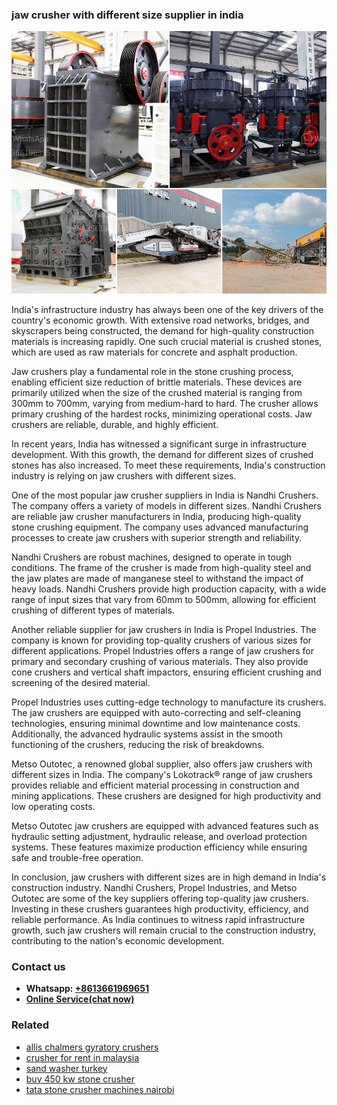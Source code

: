 <h3>jaw crusher with different size supplier in india</h3><img src='1708408271.jpg' alt=''><p>India's infrastructure industry has always been one of the key drivers of the country's economic growth. With extensive road networks, bridges, and skyscrapers being constructed, the demand for high-quality construction materials is increasing rapidly. One such crucial material is crushed stones, which are used as raw materials for concrete and asphalt production.</p><p>Jaw crushers play a fundamental role in the stone crushing process, enabling efficient size reduction of brittle materials. These devices are primarily utilized when the size of the crushed material is ranging from 300mm to 700mm, varying from medium-hard to hard. The crusher allows primary crushing of the hardest rocks, minimizing operational costs. Jaw crushers are reliable, durable, and highly efficient.</p><p>In recent years, India has witnessed a significant surge in infrastructure development. With this growth, the demand for different sizes of crushed stones has also increased. To meet these requirements, India's construction industry is relying on jaw crushers with different sizes.</p><p>One of the most popular jaw crusher suppliers in India is Nandhi Crushers. The company offers a variety of models in different sizes. Nandhi Crushers are reliable jaw crusher manufacturers in India, producing high-quality stone crushing equipment. The company uses advanced manufacturing processes to create jaw crushers with superior strength and reliability.</p><p>Nandhi Crushers are robust machines, designed to operate in tough conditions. The frame of the crusher is made from high-quality steel and the jaw plates are made of manganese steel to withstand the impact of heavy loads. Nandhi Crushers provide high production capacity, with a wide range of input sizes that vary from 60mm to 500mm, allowing for efficient crushing of different types of materials.</p><p>Another reliable supplier for jaw crushers in India is Propel Industries. The company is known for providing top-quality crushers of various sizes for different applications. Propel Industries offers a range of jaw crushers for primary and secondary crushing of various materials. They also provide cone crushers and vertical shaft impactors, ensuring efficient crushing and screening of the desired material.</p><p>Propel Industries uses cutting-edge technology to manufacture its crushers. The jaw crushers are equipped with auto-correcting and self-cleaning technologies, ensuring minimal downtime and low maintenance costs. Additionally, the advanced hydraulic systems assist in the smooth functioning of the crushers, reducing the risk of breakdowns.</p><p>Metso Outotec, a renowned global supplier, also offers jaw crushers with different sizes in India. The company's Lokotrack® range of jaw crushers provides reliable and efficient material processing in construction and mining applications. These crushers are designed for high productivity and low operating costs.</p><p>Metso Outotec jaw crushers are equipped with advanced features such as hydraulic setting adjustment, hydraulic release, and overload protection systems. These features maximize production efficiency while ensuring safe and trouble-free operation.</p><p>In conclusion, jaw crushers with different sizes are in high demand in India's construction industry. Nandhi Crushers, Propel Industries, and Metso Outotec are some of the key suppliers offering top-quality jaw crushers. Investing in these crushers guarantees high productivity, efficiency, and reliable performance. As India continues to witness rapid infrastructure growth, such jaw crushers will remain crucial to the construction industry, contributing to the nation's economic development.</p><h3>Contact us</h3><ul><li><strong>Whatsapp:&nbsp;<a href="https://wa.me/8613661969651">+8613661969651</a></strong></li><li><a href="https://swt.shibang-china.com/?git&amp;zhl&amp;jaw crusher with different size supplier in india"><strong>Online Service(chat now)</strong></a></li></ul><h3>Related</h3><ul><li><a href='allis chalmers gyratory crushers.md'>allis chalmers gyratory crushers</a></li><li><a href='crusher for rent in malaysia.md'>crusher for rent in malaysia</a></li><li><a href='sand washer turkey.md'>sand washer turkey</a></li><li><a href='buy 450 kw stone crusher.md'>buy 450 kw stone crusher</a></li><li><a href='tata stone crusher machines nairobi.md'>tata stone crusher machines nairobi</a></li></ul>